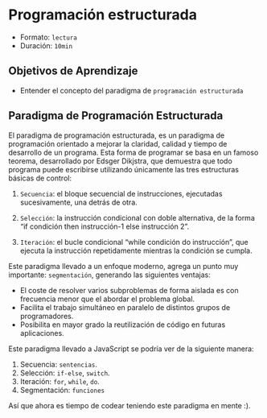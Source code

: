 # Programación estructurada
- Formato: `lectura`
- Duración: `10min`

## Objetivos de Aprendizaje

- Entender el concepto del paradigma de `programación estructurada`

## Paradigma de Programación Estructurada
El paradigma de programación estructurada, es un paradigma de programación orientado a mejorar la claridad, calidad y tiempo de desarrollo de un programa. Esta forma de programar se basa en un famoso teorema, desarrollado por Edsger Dikjstra, que demuestra que todo programa puede escribirse utilizando únicamente las tres estructuras básicas de control:

1. `Secuencia`: el bloque secuencial de instrucciones, ejecutadas sucesivamente, una detrás de otra.

2. `Selección`: la instrucción condicional con doble alternativa, de la forma “if condición then instrucción-1 else instrucción 2”.

3. `Iteración`: el bucle condicional “while condición do instrucción”, que ejecuta la instrucción repetidamente mientras la condición se cumpla.

Este paradigma llevado a un enfoque moderno, agrega un punto muy importante: `segmentación`, generando las siguientes ventajas:
- El coste de resolver varios subproblemas de forma aislada es con frecuencia menor que el abordar el problema global.
- Facilita el trabajo simultáneo en paralelo de distintos grupos de programadores.
- Posibilita en mayor grado la reutilización de código en futuras aplicaciones.

Este paradigma llevado a JavaScript se podría ver de la siguiente manera:
1. Secuencia: `sentencias`.
2. Selección: `if-else`, `switch`.
3. Iteración: `for`, `while`, `do`.
4. Segmentación: `funciones`

Así que ahora es tiempo de codear teniendo este paradigma en mente :).
